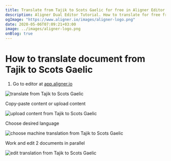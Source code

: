 ```yaml
---
title: Translate from Tajik to Scots Gaelic for free in Aligner Editor
description: Aligner Dual Editor Tutorial. How to translate for free from Tajik to Scots Gaelic. Aligner is multilingual document management platform. 
ogImage: "https://www.aligner.io/images/aligner-logo.png"
date: 2020-05-06T07:09:21+03:00
image: ../images/aligner-logo.png
onBlog: true
---
```


# How to translate document from Tajik to Scots Gaelic

1. Go to editor at [app.aligner.io](https://app.aligner.io "Aligner App web page")

![translate from Tajik to Scots Gaelic](../aligner-blank-editor.png "translate from Tajik to Scots Gaelic")

Copy-paste content or upload content

![upload content from Tajik to Scots Gaelic](../aligner-uploaded-document.png "upload content from Tajik to Scots Gaelic")

Choose desired language

![choose machine translation from Tajik to Scots Gaelic](../aligner-language-dropdown.png "choose machine translation from Tajik to Scots Gaelic")

Work and edit 2 documents in parallel

![edit translation from Tajik to Scots Gaelic](../aligner-double-sitded-editor.png "edit translation from Tajik to Scots Gaelic")

